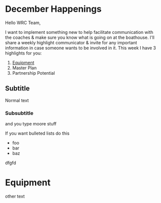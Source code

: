# December Happenings
Hello WRC Team, 

I want to implement something new to help facilitate communication with the coaches & make sure you know what is going on at the boathouse. I'll share a weekly highlight communicator & invite for any important information in case someone wants to be involved in it. This week I have 3 highlights for you:

1. [Equipment]() 
2. Master Plan
3. Partnership Potential
## Subtitle
Normal text

### Subsubtitle
and you type moore stuff

If you want bulleted lists do this

- foo
- bar
- baz














dfgfd
# Equipment

other text

